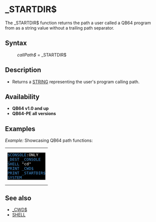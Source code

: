 <style>pre.codeide, pre.outputfixed, .outputcrt0 { background-color: #000 !important; color: #FFF !important; }</style><!DOCTYPE html>
<html class="client-nojs" dir="ltr" lang="en">
<head>
<title>_STARTDIR$ - QB64 Phoenix Edition Wiki</title>
</head>
<body class="mediawiki ltr sitedir-ltr mw-hide-empty-elt ns-0 ns-subject page-STARTDIR rootpage-STARTDIR skin-vector action-view skin-vector-legacy vector-feature-language-in-header-enabled vector-feature-language-in-main-page-header-disabled vector-feature-language-alert-in-sidebar-disabled vector-feature-sticky-header-disabled vector-feature-sticky-header-edit-disabled vector-feature-table-of-contents-disabled vector-feature-visual-enhancement-next-disabled">
<div class="mw-body" id="content" role="main">
<a id="top"></a>
<h1 class="firstHeading mw-first-heading" id="firstHeading">_STARTDIR$</h1>
<div class="vector-body" id="bodyContent">
<div class="mw-body-content mw-content-ltr" dir="ltr" id="mw-content-text" lang="en"><div class="mw-parser-output"><p>The <a class="mw-selflink selflink">_STARTDIR$</a> function returns the path a user called a QB64 program from as a string value without a trailing path separator.
</p>
<h2><span class="mw-headline" id="Syntax">Syntax</span></h2>
<dl><dd><i>callPath$</i> = <a class="mw-selflink selflink">_STARTDIR$</a></dd></dl>
<p>
</p>
<h2><span class="mw-headline" id="Description">Description</span></h2>
<ul><li>Returns a <a href="STRING" title="STRING">STRING</a> representing the user's program calling path.</li></ul>
<p>
</p>
<h2><span class="mw-headline" id="Availability">Availability</span></h2>
<ul><li><b>QB64 v1.0 and up</b></li>
<li><b>QB64-PE all versions</b></li></ul>
<p>
</p>
<h2><span class="mw-headline" id="Examples">Examples</span></h2>
<p><i>Example:</i> Showcasing QB64 path functions:
</p>
<table cellpadding="15px" width="100%">
<tbody><tr>
<td><pre class="codeide"><a href="$CONSOLE" title="$CONSOLE"><span style="color:#4593D8;">$CONSOLE</span></a>:ONLY
<a href="DEST" title="DEST"><span style="color:#4593D8;">_DEST</span></a> <a href="CONSOLE" title="CONSOLE"><span style="color:#4593D8;">_CONSOLE</span></a>
<a href="SHELL" title="SHELL"><span style="color:#4593D8;">SHELL</span></a> "cd"
<a href="PRINT" title="PRINT"><span style="color:#4593D8;">PRINT</span></a> <a href="CWD$" title="CWD$"><span style="color:#4593D8;">_CWD$</span></a>
<a href="PRINT" title="PRINT"><span style="color:#4593D8;">PRINT</span></a> <a class="mw-selflink selflink"><span style="color:#4593D8;">_STARTDIR$</span></a>
<a href="SYSTEM" title="SYSTEM"><span style="color:#4593D8;">SYSTEM</span></a>
</pre>
</td></tr></tbody></table>
<p>
</p>
<h2><span class="mw-headline" id="See_also">See also</span></h2>
<ul><li><a href="CWD$" title="CWD$">_CWD$</a></li>
<li><a href="SHELL" title="SHELL">SHELL</a></li></ul>
<p>
</p>
<!-- 
NewPP limit report
Cached time: 20240714192915
Cache expiry: 86400
Reduced expiry: false
Complications: [show‐toc]
CPU time usage: 0.022 seconds
Real time usage: 0.029 seconds
Preprocessor visited node count: 96/1000000
Post‐expand include size: 1323/2097152 bytes
Template argument size: 138/2097152 bytes
Highest expansion depth: 3/100
Expensive parser function count: 0/100
Unstrip recursion depth: 0/20
Unstrip post‐expand size: 0/5000000 bytes
-->
<!--
Transclusion expansion time report (%,ms,calls,template)
100.00%   20.536      1 -total
 11.30%    2.320      1 Template:Small
 11.27%    2.314      9 Template:Cl
  9.44%    1.938      1 Template:PageSyntax
  8.87%    1.821      1 Template:PageSeeAlso
  8.23%    1.690      1 Template:CodeEnd
  7.77%    1.596      1 Template:Parameter
  7.41%    1.521      1 Template:CodeStart
  7.40%    1.519      1 Template:PageDescription
  7.29%    1.498      1 Template:PageNavigation
-->
<!-- Saved in parser cache with key qb64pnix_mw19894-mwmb_:pcache:idhash:353-0!canonical and timestamp 20240714192915 and revision id 8621.
 -->
</div>
</div>
</div>
</div>
</body>
</html>